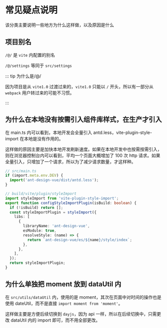 # 常见疑点说明

该分类主要说明一些地方为什么这样做，以及原因是什么

## 项目别名

`/@/` 是 `vite` 内配置的别名

`/@/settings` 等同于 `src/settings`

::: tip 为什么是/@/

因为项目是从 `vite1.0` 过渡过来的，`vite1.0` 只能以 `/` 开头，所以有一部分从 `webpack` 用户转过来的可能不习惯。

:::

## 为什么在本地没有按需引入组件库样式，在生产才引入

在 main.ts 内可以看到，本地开发会全量引入 antd.less，vite-plugin-style-import 在本地是没有作用的。

这样做的原因主要是加快本地开发刷新速度。如果在本地开发中也按需按需引入，则在浏览器控制台内可以看到，平均一个页面大概增加了 100 次 http 请求。如果全量引入，只增加了一个请求，所以为了减少请求数量，才这样种。

```ts
// src/main.ts
if (import.meta.env.DEV) {
  import('ant-design-vue/dist/antd.less');
}

// build/vite/plugin/styleImport
import styleImport from 'vite-plugin-style-import';
export function configStyleImportPlugin(isBuild: boolean) {
  if (!isBuild) return [];
  const styleImportPlugin = styleImport({
    libs: [
      {
        libraryName: 'ant-design-vue',
        esModule: true,
        resolveStyle: (name) => {
          return `ant-design-vue/es/${name}/style/index`;
        },
      },
    ],
  });
  return styleImportPlugin;
}
```

## 为什么单独把 moment 放到 dataUtil 内

在 `src/utils/dataUtil` 内，使用的是 moment，其次在页面中对时间的操作也是使用 dateUtil，而不是直接 `import moment from 'moment'`。

这样做主要是方便后续切换到 `dayjs`，因为 api 一样，所以在后续切换中，只需更改 dataUtil 内的 import 即可，而不用全部更改。
